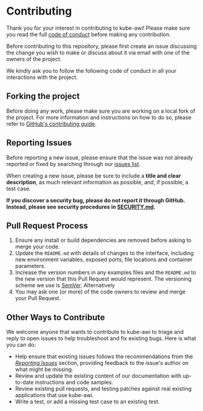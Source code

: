 # Contributing

Thank you for your interest in contributing to kube-awi! Please
make sure you read the full [code of conduct](code-of-conduct.md) before making
any contribution.

Before contributing to this repository, please first create an issue discussing
the change you wish to make or discuss about it via email with one of the
owners of the project.

We kindly ask you to follow the following code of conduct in all your
interactions with the project.

## Forking the project

Before doing any work, please make sure you are working on a local fork of the
project. For more information and instructions on how to do so, please refer to
[GitHub's contributing guide](https://docs.github.com/en/get-started/exploring-projects-on-github/contributing-to-a-project).

## Reporting Issues

Before reporting a new issue, please ensure that the issue was not already
reported or fixed by searching through our
[issues list](https://github.com/app-net-interface/kube-awi/issues).

When creating a new issue, please be sure to include a **title and clear
description**, as much relevant information as possible, and, if possible, a
test case.

**If you discover a security bug, please do not report it through GitHub.
Instead, please see security procedures in [SECURITY.md](SECURITY.md).**

## Pull Request Process

1. Ensure any install or build dependencies are removed before asking to merge
   your code.
2. Update the `README.md` with details of changes to the interface, including
   new environment variables, exposed ports, file locations and container
   parameters.
3. Increase the version numbers in any examples files and the `README.md` to the
   new version that this Pull Request would represent. The versioning scheme we
   use is [SemVer](http://semver.org/). Alternatively
4. You may ask one (or more) of the code owners to review and merge your Pull
   Request.

## Other Ways to Contribute

We welcome anyone that wants to contribute to kube-awi to triage and
reply to open issues to help troubleshoot and fix existing bugs.
Here is what you can do:

- Help ensure that existing issues follows the recommendations from the
  _[Reporting Issues](#reporting-issues)_ section, providing feedback to the
  issue's author on what might be missing.
- Review and update the existing content of our documentation with up-to-date
  instructions and code samples.
- Review existing pull requests, and testing patches against real existing
  applications that use kube-awi.
- Write a test, or add a missing test case to an existing test.
